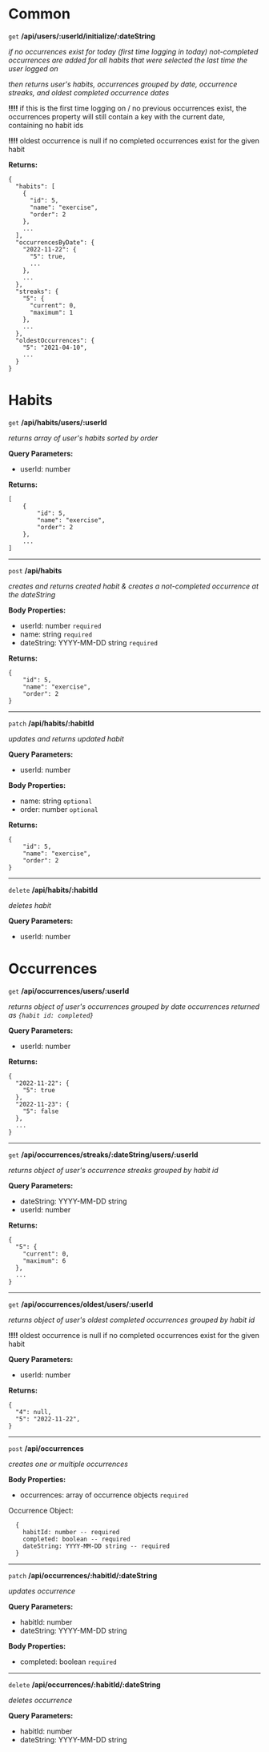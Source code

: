 # Common

`get` **/api/users/:userId/initialize/:dateString**

*if no occurrences exist for today (first time logging in today) not-completed occurrences are added for all habits that were selected the last time the user logged on*

*then returns user's habits, occurrences grouped by date, occurrence streaks, and oldest completed occurrence dates*

**!!!!** if this is the first time logging on / no previous occurrences exist, the occurrences property will still contain a key with the current date, containing no habit ids

**!!!!** oldest occurrence is null if no completed occurrences exist for the given habit

**Returns:**
```
{
  "habits": [
    {
      "id": 5,
      "name": "exercise",
      "order": 2
    },
    ...
  ],
  "occurrencesByDate": {
    "2022-11-22": {
      "5": true,
      ...
    },
    ...
  },
  "streaks": {
    "5": {
      "current": 0,
      "maximum": 1
    },
    ...
  },
  "oldestOccurrences": {
    "5": "2021-04-10",
    ...
  }
}
```

# Habits

`get` **/api/habits/users/:userId**

*returns array of user's habits sorted by order*

**Query Parameters:**
- userId: number

**Returns:**
```
[
    {
        "id": 5,
        "name": "exercise",
        "order": 2
    },
    ...
]
```

---

`post` **/api/habits**

*creates and returns created habit & creates a not-completed occurrence at the dateString*

**Body Properties:**
- userId: number `required`
- name: string `required`
- dateString: YYYY-MM-DD string `required`

**Returns:**
```
{
    "id": 5,
    "name": "exercise",
    "order": 2
}
```

---

`patch` **/api/habits/:habitId**

*updates and returns updated habit*

**Query Parameters:**
- userId: number

**Body Properties:**
- name: string `optional`
- order: number `optional`

**Returns:**
```
{
    "id": 5,
    "name": "exercise",
    "order": 2
}
```

---

`delete` **/api/habits/:habitId**

*deletes habit*

**Query Parameters:**
- userId: number

# Occurrences

`get` **/api/occurrences/users/:userId**

*returns object of user's occurrences grouped by date*
*occurrences returned as `{habit id: completed}`*

**Query Parameters:**
- userId: number

**Returns:**
```
{
  "2022-11-22": {
    "5": true
  },
  "2022-11-23": {
    "5": false
  },
  ...
}
```

---

`get` **/api/occurrences/streaks/:dateString/users/:userId**

*returns object of user's occurrence streaks grouped by habit id*

**Query Parameters:**
- dateString: YYYY-MM-DD string
- userId: number

**Returns:**
```
{
  "5": {
    "current": 0,
    "maximum": 6
  },
  ...
}
```

---

`get` **/api/occurrences/oldest/users/:userId**

*returns object of user's oldest completed occurrences grouped by habit id*

**!!!!** oldest occurrence is null if no completed occurrences exist for the given habit

**Query Parameters:**
- userId: number

**Returns:**
```
{
  "4": null,
  "5": "2022-11-22",
}
```

---

`post` **/api/occurrences**

*creates one or multiple occurrences*

**Body Properties:**
- occurrences: array of occurrence objects `required`

Occurrence Object:
```
  {
    habitId: number -- required
    completed: boolean -- required
    dateString: YYYY-MM-DD string -- required
  }
```

---

`patch` **/api/occurrences/:habitId/:dateString**

*updates occurrence*

**Query Parameters:**
- habitId: number
- dateString: YYYY-MM-DD string

**Body Properties:**
- completed: boolean `required`

---

`delete` **/api/occurrences/:habitId/:dateString**

*deletes occurrence*

**Query Parameters:**
- habitId: number
- dateString: YYYY-MM-DD string

